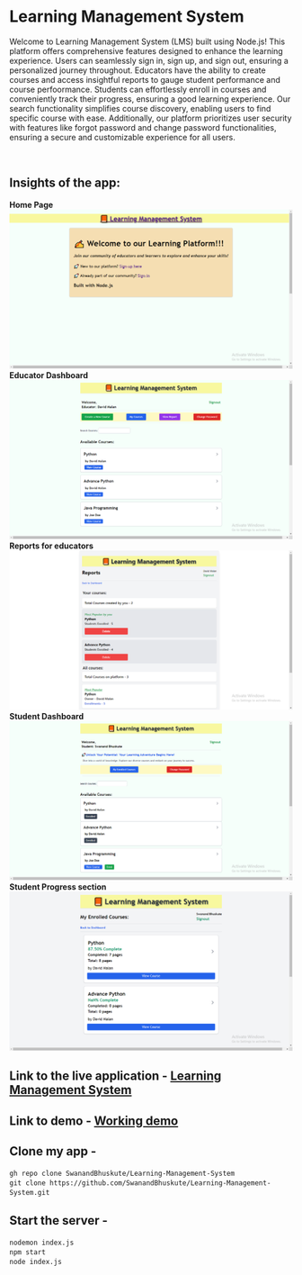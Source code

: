 # **Learning Management System**

Welcome to Learning Management System (LMS) built using Node.js! This platform offers comprehensive features designed to enhance the learning experience. Users can seamlessly sign in, sign up, and sign out, ensuring a personalized journey throughout. Educators have the ability to create courses and access insightful reports to gauge student performance and course perfoormance. Students can effortlessly enroll in courses and conveniently track their progress, ensuring a good learning experience. Our search functionality simplifies course discovery, enabling users to find specific course with ease. Additionally, our platform prioritizes user security with features like forgot password and change password functionalities, ensuring a secure and customizable experience for all users.

<br>

## **Insights of the app:**
**Home Page** ![Home Page](/project-images/homepage.png)
**Educator Dashboard** ![Educator Dashboard](/project-images/teacher-dashboard.png)
**Reports for educators** ![Reports for educators](/project-images/teacher-report.png)
**Student Dashboard** ![Student Dashboard](/project-images/student-dashboard.png)
**Student Progress section** ![Student Progress section](/project-images/student-progress.png)
<br>

## Link to the live application - <a href="https://lms-app-swanand.onrender.com/">Learning Management System </a>

## Link to demo - <a href="https://www.loom.com/share/3d82f829b2ee4aac8cbce7ceeb7a80d5"> Working demo </a> 

## Clone my app -
`gh repo clone SwanandBhuskute/Learning-Management-System` <br> `git clone https://github.com/SwanandBhuskute/Learning-Management-System.git`

## Start the server - 
`nodemon index.js`  <br> `npm start` <br> `node index.js`
